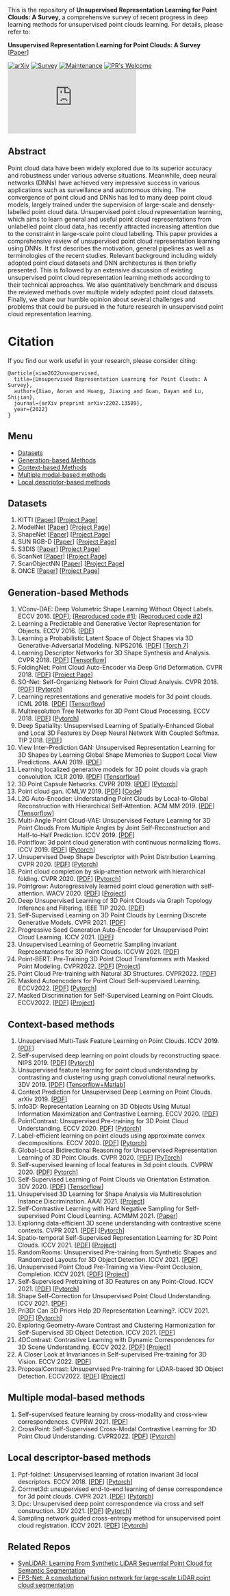 This is the repository of **Unsupervised Representation Learning for Point Clouds: A Survey**, a comprehensive survey of recent progress in deep learning methods for unsupervised point clouds learning. For details, please refer to:

 **Unsupervised Representation Learning for Point Clouds: A Survey**  
 [[Paper](https://arxiv.org/abs/2202.13589)] 
 
 [![arXiv](https://img.shields.io/badge/arXiv-2202.13589-b31b1b.svg)](https://arxiv.org/abs/2202.13589)
 [![Survey](https://cdn.rawgit.com/sindresorhus/awesome/d7305f38d29fed78fa85652e3a63e154dd8e8829/media/badge.svg)](https://github.com/sindresorhus/awesome) 
[![Maintenance](https://img.shields.io/badge/Maintained%3F-yes-green.svg)](https://GitHub.com/Naereen/StrapDown.js/graphs/commit-activity) 
[![PR's Welcome](https://img.shields.io/badge/PRs-welcome-brightgreen.svg?style=flat)](http://makeapullrequest.com) 
[![GitHub license](https://badgen.net/github/license/Naereen/Strapdown.js)](https://github.com/Naereen/StrapDown.js/blob/master/LICENSE)
<!-- [![made-with-Markdown](https://img.shields.io/badge/Made%20with-Markdown-1f425f.svg)](http://commonmark.org) -->
<!-- [![Documentation Status](https://readthedocs.org/projects/ansicolortags/badge/?version=latest)](http://ansicolortags.readthedocs.io/?badge=latest) -->

## Abstract
Point cloud data have been widely explored due to its superior accuracy and robustness under various adverse situations.
Meanwhile, deep neural networks (DNNs) have achieved very impressive success in various applications such as surveillance and
autonomous driving. The convergence of point cloud and DNNs has led to many deep point cloud models, largely trained under the
supervision of large-scale and densely-labelled point cloud data. Unsupervised point cloud representation learning, which aims to learn
general and useful point cloud representations from unlabelled point cloud data, has recently attracted increasing attention due to the
constraint in large-scale point cloud labelling. This paper provides a comprehensive review of unsupervised point cloud representation
learning using DNNs. It first describes the motivation, general pipelines as well as terminologies of the recent studies. Relevant
background including widely adopted point cloud datasets and DNN architectures is then briefly presented. This is followed by an
extensive discussion of existing unsupervised point cloud representation learning methods according to their technical approaches. We
also quantitatively benchmark and discuss the reviewed methods over multiple widely adopted point cloud datasets. Finally, we share
our humble opinion about several challenges and problems that could be pursued in the future research in unsupervised point cloud
representation learning.

# Citation
If you find our work useful in your research, please consider citing:
```
@article{xiao2022unsupervised,
  title={Unsupervised Representation Learning for Point Clouds: A Survey},
  author={Xiao, Aoran and Huang, Jiaxing and Guan, Dayan and Lu, Shijian},
  journal={arXiv preprint arXiv:2202.13589},
  year={2022}
}
```

## Menu
- [Datasets](#datasets)
- [Generation-based Methods](#generation-based-methods)
- [Context-based Methods](#context-based-methods)
- [Multiple modal-based methods](#multiple-modal-based-methods)
- [Local descriptor-based methods](#local-descriptor-based-methods)
## Datasets
1. KITTI [[Paper](https://projet.liris.cnrs.fr/imagine/pub/proceedings/CVPR2012/data/papers/424_O3C-04.pdf)] [[Project Page](http://www.cvlibs.net/datasets/kitti/)]
2. ModelNet [[Paper](https://www.cv-foundation.org/openaccess/content_cvpr_2015/papers/Wu_3D_ShapeNets_A_2015_CVPR_paper.pdf)] [[Project Page](https://modelnet.cs.princeton.edu/)]
3. ShapeNet [[Paper](https://arxiv.org/pdf/1512.03012.pdf)] [[Project Page](https://shapenet.org/)]
4. SUN RGB-D [[Paper](https://openaccess.thecvf.com/content_cvpr_2015/papers/Song_SUN_RGB-D_A_2015_CVPR_paper.pdf)] [[Project Page](https://rgbd.cs.princeton.edu/)]
5. S3DIS [[Paper](https://openaccess.thecvf.com/content_cvpr_2016/papers/Armeni_3D_Semantic_Parsing_CVPR_2016_paper.pdf)] [[Project Page](http://buildingparser.stanford.edu/dataset.html)]
6. ScanNet  [[Paper](https://openaccess.thecvf.com/content_cvpr_2017/papers/Dai_ScanNet_Richly-Annotated_3D_CVPR_2017_paper.pdf)] [[Project Page](http://www.scan-net.org/)]
7. ScanObjectNN  [[Paper](https://arxiv.org/pdf/1908.04616.pdf)] [[Project Page](https://hkust-vgd.github.io/scanobjectnn/)]
8. ONCE [[Paper](https://arxiv.org/abs/2106.11037)] [[Project Page](https://once-for-auto-driving.github.io/)]
## Generation-based Methods
1. VConv-DAE: Deep Volumetric Shape Learning Without Object Labels. ECCV 2016. [[PDF](https://arxiv.org/abs/1604.03755)]; [[Reproduced code #1](https://github.com/Not-IITian/VCONV-DAE)]; [[Reproduced code #2](https://github.com/diskhkme/VCONV_DAE_TF)]
2. Learning a Predictable and Generative Vector Representation for Objects. ECCV 2016. [[PDF](https://arxiv.org/pdf/1603.08637v2.pdf)]
3. Learning a Probabilistic Latent Space of Object Shapes via 3D Generative-Adversarial Modeling. NIPS2016. [[PDF](https://arxiv.org/pdf/1610.07584v2.pdf)] [[Torch 7](https://github.com/zck119/3dgan-release)]
4. Learning Descriptor Networks for 3D Shape Synthesis and Analysis. CVPR 2018. [[PDF](https://openaccess.thecvf.com/content_cvpr_2018/papers/Xie_Learning_Descriptor_Networks_CVPR_2018_paper.pdf)] [[Tensorflow](https://github.com/jianwen-xie/3DDescriptorNet)]
5. FoldingNet: Point Cloud Auto-Encoder via Deep Grid Deformation. CVPR 2018. [[PDF](https://openaccess.thecvf.com/content_cvpr_2018/papers/Yang_FoldingNet_Point_Cloud_CVPR_2018_paper.pdf)] [[Project Page](https://www.merl.com/research/license/FoldingNet)]
6. SO-Net: Self-Organizing Network for Point Cloud Analysis. CVPR 2018. [[PDF](https://openaccess.thecvf.com/content_cvpr_2018/papers/Li_SO-Net_Self-Organizing_Network_CVPR_2018_paper.pdf)] [[Pytorch]( https://github.com/lijx10/SO-Net)]
7. Learning representations and generative models for 3d point clouds. ICML 2018. [[PDF](http://proceedings.mlr.press/v80/achlioptas18a/achlioptas18a.pdf)] [[Tensorflow](https://github.com/optas/latent_3d_points)]
8. Multiresolution Tree Networks for 3D Point Cloud Processing. ECCV 2018. [[PDF](https://openaccess.thecvf.com/content_ECCV_2018/papers/Matheus_Gadelha_Multiresolution_Tree_Networks_ECCV_2018_paper.pdf)] [[Pytorch](https://github.com/matheusgadelha/MRTNet)]
9. Deep Spatiality: Unsupervised Learning of Spatially-Enhanced Global and Local 3D Features by Deep Neural Network With Coupled Softmax. TIP 2018. [[PDF](https://yushen-liu.github.io/main/pdf/LiuYS_TIP18DS.pdf)]
10. View Inter-Prediction GAN: Unsupervised Representation Learning for 3D Shapes by Learning Global Shape Memories to Support Local View Predictions. AAAI 2019. [[PDF](https://ojs.aaai.org/index.php/AAAI/article/view/4852/4725)]
11. Learning localized generative models for 3D point clouds via graph convolution. ICLR 2019. [[PDF](https://openreview.net/pdf?id=SJeXSo09FQ)] [[Tensorflow](https://github.com/diegovalsesia/GraphCNN-GAN-codeonly)]
12. 3D Point Capsule Networks. CVPR 2019. [[PDF](https://openaccess.thecvf.com/content_CVPR_2019/papers/Zhao_3D_Point_Capsule_Networks_CVPR_2019_paper.pdf)] [[Pytorch](https://github.com/yongheng1991/3D-point-capsule-networks)]
13. Point cloud gan. ICMLW 2019. [[PDF](https://arxiv.org/pdf/1810.05795.pdf)] [[Code](https://github.com/chunliangli/Point-Cloud-GAN)]
14. L2G Auto-Encoder: Understanding Point Clouds by Local-to-Global Reconstruction with Hierarchical Self-Attention. ACM MM 2019. [[PDF](https://arxiv.org/pdf/1908.00720.pdf)] [[Tensorflow](https://github.com/liuxinhai/L2G-AE)]
15. Multi-Angle Point Cloud-VAE: Unsupervised Feature Learning for 3D Point Clouds From Multiple Angles by Joint Self-Reconstruction and Half-to-Half Prediction. ICCV 2019. [[PDF](https://openaccess.thecvf.com/content_ICCV_2019/papers/Han_Multi-Angle_Point_Cloud-VAE_Unsupervised_Feature_Learning_for_3D_Point_Clouds_ICCV_2019_paper.pdf)] 
16. Pointflow: 3d point cloud generation with continuous normalizing flows. ICCV 2019. [[PDF](https://openaccess.thecvf.com/content_ICCV_2019/papers/Yang_PointFlow_3D_Point_Cloud_Generation_With_Continuous_Normalizing_Flows_ICCV_2019_paper.pdf)] [[Pytorch](https://github.com/stevenygd/PointFlow)]
17. Unsupervised Deep Shape Descriptor with Point Distribution Learning. CVPR 2020. [[PDF](https://openaccess.thecvf.com/content_CVPR_2020/papers/Shi_Unsupervised_Deep_Shape_Descriptor_With_Point_Distribution_Learning_CVPR_2020_paper.pdf)] [[Pytorch](https://github.com/WordBearerYI/Unsupervised-Deep-Shape-Descriptor-with-Point-Distribution-Learning)]
18. Point cloud completion by skip-attention network with hierarchical folding. CVPR 2020. [[PDF](https://openaccess.thecvf.com/content_CVPR_2020/papers/Wen_Point_Cloud_Completion_by_Skip-Attention_Network_With_Hierarchical_Folding_CVPR_2020_paper.pdf)] [[Pytorch](https://github.com/RaminHasibi/SA_Net)]
19. Pointgrow: Autoregressively learned point cloud generation with self-attention. WACV 2020. [[PDF](https://openaccess.thecvf.com/content_WACV_2020/papers/Sun_PointGrow_Autoregressively_Learned_Point_Cloud_Generation_with_Self-Attention_WACV_2020_paper.pdf)] [[Project](https://liuziwei7.github.io/projects/PointGrow)]
20. Deep Unsupervised Learning of 3D Point Clouds via Graph Topology Inference and Filtering. IEEE TIP 2020. [[PDF](https://arxiv.org/pdf/1905.04571.pdf)]
21. Self-Supervised Learning on 3D Point Clouds by Learning Discrete Generative Models. CVPR 2021. [[PDF](https://openaccess.thecvf.com/content/CVPR2021/papers/Eckart_Self-Supervised_Learning_on_3D_Point_Clouds_by_Learning_Discrete_Generative_CVPR_2021_paper.pdf)] 
22. Progressive Seed Generation Auto-Encoder for Unsupervised Point Cloud Learning. ICCV 2021. [[DPF](https://openaccess.thecvf.com/content/ICCV2021/papers/Yang_Progressive_Seed_Generation_Auto-Encoder_for_Unsupervised_Point_Cloud_Learning_ICCV_2021_paper.pdf)]
23. Unsupervised Learning of Geometric Sampling Invariant Representations for 3D Point Clouds. ICCVW 2021. [[PDF](https://openaccess.thecvf.com/content/ICCV2021W/GSP-CV/papers/Chen_Unsupervised_Learning_of_Geometric_Sampling_Invariant_Representations_for_3D_Point_ICCVW_2021_paper.pdf)] 
24. Point-BERT: Pre-Training 3D Point Cloud Transformers with Masked Point Modeling. CVPR2022. [[PDF](https://arxiv.org/abs/2111.14819)] [[Project](https://point-bert.ivg-research.xyz/)]
25. Point Cloud Pre-training with Natural 3D Structures. CVPR2022. [[PDF](https://openaccess.thecvf.com/content/CVPR2022/papers/Yamada_Point_Cloud_Pre-Training_With_Natural_3D_Structures_CVPR_2022_paper.pdf)]
26. Masked Autoencoders for Point Cloud Self-supervised Learning. ECCV2022. [[PDF](https://arxiv.org/abs/2203.06604)] [[Pytorch](https://github.com/Pang-Yatian/Point-MAE)]
27. Masked Discrimination for Self-Supervised Learning on Point Clouds. ECCV2022. [[PDF](https://arxiv.org/pdf/2203.11183.pdf)] [[Project](https://github.com/haotian-liu/MaskPoint)]

## Context-based methods
1. Unsupervised Multi-Task Feature Learning on Point Clouds. ICCV 2019. [[PDF](https://openaccess.thecvf.com/content_ICCV_2019/papers/Hassani_Unsupervised_Multi-Task_Feature_Learning_on_Point_Clouds_ICCV_2019_paper.pdf)] 
2. Self-supervised deep learning on point clouds by reconstructing space. NIPS 2019. [[PDF](https://proceedings.neurips.cc/paper/2019/file/993edc98ca87f7e08494eec37fa836f7-Paper.pdf)] [[Pytorch](https://github.com/COMP6248-Reproducability-Challenge/Self-supervised-deep-learning-on-point-clouds-by-reconstructing-space)]
3. Unsupervised feature learning for point cloud understanding by contrasting and clustering using graph convolutional neural networks. 3DV 2019. [[PDF](https://par.nsf.gov/servlets/purl/10124686)] [[Tensorflow+Matlab](https://github.com/lingzhang1/ContrastNet)]
4. Context Prediction for Unsupervised Deep Learning on Point Clouds. arXiv 2019. [[PDF](https://arxiv.org/pdf/1901.08396.pdf)]
5. Info3D: Representation Learning on 3D Objects Using Mutual Information Maximization and Contrastive Learning. ECCV 2020. [[PDF](https://arxiv.org/pdf/2006.02598.pdf%5C%22)]
6. PointContrast: Unsupervised Pre-training for 3D Point Cloud Understanding. ECCV 2020. [PDF](https://arxiv.org/pdf/2007.10985.pdf?ref=https://githubhelp.com)] [[Pytorch](https://github.com/facebookresearch/PointContrast)]
7. Label-efficient learning on point clouds using approximate convex decompositions. ECCV 2020. [[PDF](https://arxiv.org/pdf/2003.13834.pdf)] [[Pytorch](https://github.com/matheusgadelha/PointCloudLearningACD)]
8. Global-Local Bidirectional Reasoning for Unsupervised Representation Learning of 3D Point Clouds. CVPR 2020. [[PDF](https://openaccess.thecvf.com/content_CVPR_2020/papers/Rao_Global-Local_Bidirectional_Reasoning_for_Unsupervised_Representation_Learning_of_3D_Point_CVPR_2020_paper.pdf)] [[PyTorch](https://github.com/raoyongming/PointGLR)]
9. Self-supervised learning of local features in 3d point clouds. CVPRW 2020. [[PDF](https://openaccess.thecvf.com/content_CVPRW_2020/papers/w54/Thabet_Self-Supervised_Learning_of_Local_Features_in_3D_Point_Clouds_CVPRW_2020_paper.pdf)] [Pytorch](https://github.com/alitabet/morton-net)]
10. Self-Supervised Learning of Point Clouds via Orientation Estimation. 3DV 2020. [[PDF](https://arxiv.org/pdf/2008.00305.pdf%5C%22)] [[Tensorflow](https://github.com/OmidPoursaeed/Self_supervised_Learning_Point_Clouds)]
11. Unsupervised 3D Learning for Shape Analysis via Multiresolution Instance Discrimination. AAAI 2021. [[Project](https://wang-ps.github.io/pretrain.html)]
12. Self-Contrastive Learning with Hard Negative Sampling for Self-supervised Point Cloud Learning. ACMMM 2021. [[Paper](https://arxiv.org/pdf/2107.01886.pdf)]
13. Exploring data-efficient 3D scene understanding with contrastive scene contexts. CVPR 2021. [[PDF](https://openaccess.thecvf.com/content/CVPR2021/papers/Hou_Exploring_Data-Efficient_3D_Scene_Understanding_With_Contrastive_Scene_Contexts_CVPR_2021_paper.pdf)] [[Pytorch](https://github.com/facebookresearch/ContrastiveSceneContexts)]
14. Spatio-temporal Self-Supervised Representation Learning for 3D Point Clouds. ICCV 2021. [[PDF](https://openaccess.thecvf.com/content/ICCV2021/papers/Huang_Spatio-Temporal_Self-Supervised_Representation_Learning_for_3D_Point_Clouds_ICCV_2021_paper.pdf)] [[Project](https://siyuanhuang.com/STRL/)]
15. RandomRooms: Unsupervised Pre-training from Synthetic Shapes and Randomized Layouts for 3D Object Detection. ICCV 2021. [[PDF](https://openaccess.thecvf.com/content/ICCV2021/papers/Rao_RandomRooms_Unsupervised_Pre-Training_From_Synthetic_Shapes_and_Randomized_Layouts_for_ICCV_2021_paper.pdf)]
16. Unsupervised Point Cloud Pre-Training via View-Point Occlusion, Completion. ICCV 2021. [[PDF](https://openaccess.thecvf.com/content/ICCV2021/papers/Wang_Unsupervised_Point_Cloud_Pre-Training_via_Occlusion_Completion_ICCV_2021_paper.pdf)] [[Project](https://hansen7.github.io/OcCo/)]
17. Self-Supervised Pretraining of 3D Features on any Point-Cloud. ICCV 2021. [[PDF](https://openaccess.thecvf.com/content/ICCV2021/papers/Zhang_Self-Supervised_Pretraining_of_3D_Features_on_Any_Point-Cloud_ICCV_2021_paper.pdf)] [[Pytorch](https://github.com/facebookresearch/DepthContrast)]
18. Shape Self-Correction for Unsupervised Point Cloud Understanding. ICCV 2021. [[PDF](https://openaccess.thecvf.com/content/ICCV2021/papers/Chen_Shape_Self-Correction_for_Unsupervised_Point_Cloud_Understanding_ICCV_2021_paper.pdf)]
19. Pri3D: Can 3D Priors Help 2D Representation Learning?. ICCV 2021. [[PDF](https://openaccess.thecvf.com/content/ICCV2021/papers/Hou_Pri3D_Can_3D_Priors_Help_2D_Representation_Learning_ICCV_2021_paper.pdf)] [[Pytorch](https://github.com/Sekunde/Pri3D)]
20. Exploring Geometry-Aware Contrast and Clustering Harmonization for Self-Supervised 3D Object Detection. ICCV 2021. [[PDF](https://openaccess.thecvf.com/content/ICCV2021/papers/Liang_Exploring_Geometry-Aware_Contrast_and_Clustering_Harmonization_for_Self-Supervised_3D_Object_ICCV_2021_paper.pdf)]
21. 4DContrast: Contrastive Learning with Dynamic Correspondences for 3D Scene Understanding. ECCV 2022. [[PDF](https://arxiv.org/pdf/2112.02990.pdf)] [[Project](http://www.niessnerlab.org/projects/chen2021_4dcontrast.html)]
22. A Closer Look at Invariances in Self-supervised Pre-training for 3D Vision. ECCV 2022. [[PDF](https://arxiv.org/pdf/2207.04997.pdf)]
23. ProposalContrast: Unsupervised Pre-training for LiDAR-based 3D Object Detection. ECCV2022. [[PDF](https://arxiv.org/pdf/2207.12654.pdf)] [[Project](https://github.com/yinjunbo/ProposalContrast)]
## Multiple modal-based methods
1. Self-supervised feature learning by cross-modality and cross-view correspondences. CVPRW 2021. [[PDF](https://openaccess.thecvf.com/content/CVPR2021W/MULA/papers/Jing_Self-Supervised_Feature_Learning_by_Cross-Modality_and_Cross-View_Correspondences_CVPRW_2021_paper.pdf)]
2. CrossPoint: Self-Supervised Cross-Modal Contrastive Learning for 3D Point Cloud Understanding. CVPR2022. [[PDF](https://arxiv.org/pdf/2203.00680.pdf)] [[Pytorch](https://github.com/MohamedAfham/CrossPoint)]
## Local descriptor-based methods
1. Ppf-foldnet: Unsupervised learning of rotation invariant 3d local descriptors. ECCV 2018. [[PDF](https://openaccess.thecvf.com/content_ECCV_2018/papers/Tolga_Birdal_PPF-FoldNet_Unsupervised_Learning_ECCV_2018_paper.pdf)] [[Pytorch](https://github.com/XuyangBai/PPF-FoldNet)]
2. Corrnet3d: unsupervised end-to-end learning of dense correspondence for 3d point clouds. CVPR 2021. [[PDF](https://openaccess.thecvf.com/content/CVPR2021/papers/Zeng_CorrNet3D_Unsupervised_End-to-End_Learning_of_Dense_Correspondence_for_3D_Point_CVPR_2021_paper.pdf)] [[Pytorch](https://github.com/ZENGYIMING-EAMON/CorrNet3D)]
3. Dpc: Unsupervised deep point correspondence via cross and self construction. 3DV 2021. [[PDF](https://arxiv.org/pdf/2110.08636.pdf)] [[Pytorch](https://github.com/dvirginz/dpc)]
4. Sampling network guided cross-entropy method for unsupervised point cloud registration. ICCV 2021. [[PDF](https://openaccess.thecvf.com/content/ICCV2021/papers/Jiang_Sampling_Network_Guided_Cross-Entropy_Method_for_Unsupervised_Point_Cloud_Registration_ICCV_2021_paper.pdf)] [[Pytorch](https://github.com/jiang-hb/cemnet)]
## Related Repos
- [SynLiDAR: Learning From Synthetic LiDAR Sequential Point Cloud for Semantic Segmentation](https://github.com/xiaoaoran/SynLiDAR)
- [FPS-Net: A convolutional fusion network for large-scale LiDAR point cloud segmentation](https://github.com/xiaoaoran/FPS-Net)
